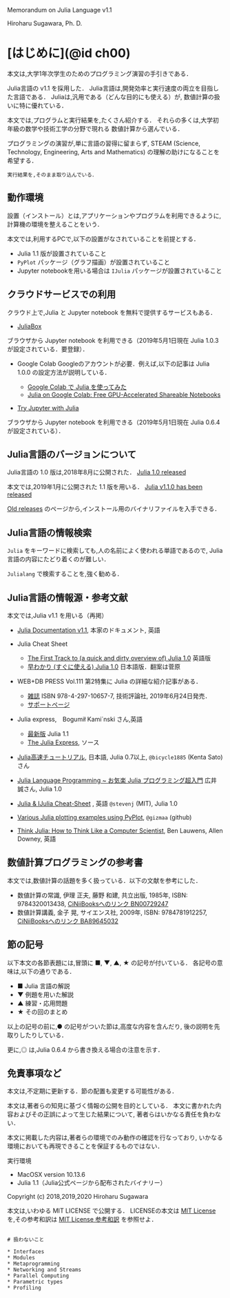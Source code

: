 
Memorandum on Julia Language v1.1

Hiroharu Sugawara, Ph. D.


# [はじめに](@id ch00)

本文は,大学1年次学生のためのプログラミング演習の手引きである．

Julia言語の v1.1 を採用した．
Julia言語は,開発効率と実行速度の両立を目指した言語である．
Juliaは,汎用である（どんな目的にも使える）が,
数値計算の扱いに特に優れている．

本文では,プログラムと実行結果を,たくさん紹介する．
それらの多くは,大学初年級の数学や技術工学の分野で現れる
数値計算から選んでいる．

プログラミングの演習が,単に言語の習得に留まらず,
STEAM (Science, Technology, Engineering, Arts and Mathematics)
の理解の助けになることを希望する．

```@raw comment
実行結果を,そのまま取り込んでいる．
```

## 動作環境

設置（インストール）とは,アプリケーションやプログラムを利用できるように,計算機の環境を整えることをいう．

本文では,利用するPCで,以下の設置がなされていることを前提とする．
* Julia 1.1 版が設置されていること
* `PyPlot` パッケージ（グラフ描画）が設置されていること
* Jupyter notebookを用いる場合は `IJulia` パッケージが設置されていること


## クラウドサービスでの利用

クラウド上で,Julia と Jupyter notebook を無料で提供するサービスもある．

- [JuliaBox](https://www.juliabox.com/)

ブラウザから Jupyter notebook を利用できる（2019年5月1日現在 Julia 1.0.3 が設定されている．要登録）．

- Google Colab
Googleのアカウントが必要．例えば,以下の記事は Julia 1.0.0 の設定方法が説明している．
  - [Google Colab で Julia を使ってみた](https://qiita.com/ueuema/items/ca1b326f5df10a4203bd)
  - [Julia on Google Colab: Free GPU-Accelerated Shareable Notebooks](https://discourse.julialang.org/t/julia-on-google-colab-free-gpu-accelerated-shareable-notebooks/15319)

- [Try Jupyter with Julia](https://mybinder.org/v2/gh/binder-examples/julia-python/master?filepath=julia.ipynb)

ブラウザから Jupyter notebook を利用できる（2019年5月1日現在 Julia 0.6.4 が設定されている）．


## Julia言語のバージョンについて

Julia言語の 1.0 版は,2018年8月に公開された．
[Julia 1.0 released](https://discourse.julialang.org/t/julia-1-0-released/13208)

本文では,2019年1月に公開された 1.1 版を用いる．
[Julia v1.1.0 has been released](https://discourse.julialang.org/t/julia-v1-1-0-has-been-released/19911)

[Old releases](https://julialang.org/downloads/oldreleases.html) のページから,インストール用のバイナリファイルを入手できる．

## Julia言語の情報検索

`Julia` をキーワードに検索しても,人の名前によく使われる単語であるので,
Julia言語の内容にたどり着くのが難しい．

`Julialang` で検索することを,強く勧める．

## Julia言語の情報源・参考文献

本文では,Julia v1.1 を用いる（再掲）

* [Julia Documentation v1.1](https://docs.julialang.org/en/v1.1/), 本家のドキュメント, 英語

* Julia Cheat Sheet
  * [The First Track to (a quick and dirty overview of) Julia 1.0](https://juliadocs.github.io/Julia-Cheat-Sheet/) 英語版
  * [早わかり (すぐに使える) Julia 1.0](https://juliadocs.github.io/Julia-Cheat-Sheet/ja/) 日本語版．翻案は菅原

* WEB+DB PRESS Vol.111 第2特集に Julia の詳細な紹介記事がある．
  * [雑誌](https://gihyo.jp/magazine/wdpress/archive/2019/vol111) ISBN 978-4-297-10657-7, 技術評論社, 2019年6月24日発売．
  * [サポートページ](https://gihyo.jp/magazine/wdpress/archive/2019/vol111/support)

* Julia express,　Bogumił Kami´nski さん,英語
  * [最新版](http://bogumilkaminski.pl/files/julia_express.pdf) Julia 1.1
  * [The Julia Express](https://github.com/bkamins/The-Julia-Express), ソース

* [Julia高速チュートリアル](https://github.com/bicycle1885/Julia-Tutorial), 日本語, Julia 0.7以上, `@bicycle1885` (Kenta Sato)さん

* [Julia Language Programming ~ お気楽 Julia プログラミング超入門](http://www.geocities.jp/m_hiroi/light/julia.html) 広井 誠さん, Julia 1.0

* [Julia & IJulia Cheat-Sheet](https://math.mit.edu/~stevenj/Julia-cheatsheet.pdf) , 英語 `@stevenj` (MIT), Julia 1.0

* [Various Julia plotting examples using PyPlot](https://gist.github.com/gizmaa/7214002), `@gizmaa` (github)

* [Think Julia: How to Think Like a Computer Scientist](https://benlauwens.github.io/ThinkJulia.jl/latest/book.html), Ben Lauwens, Allen Downey, 英語


## 数値計算プログラミングの参考書

本文では,数値計算の話題を多く扱っている．以下の文献を参考にした．

* 数値計算の常識, 伊理 正夫, 藤野 和建, 共立出版, 1985年, ISBN: 9784320013438, [CiNiiBooksへのリンク  BN00729247](https://ci.nii.ac.jp/ncid/BN00729247)
* 数値計算講義, 金子 晃, サイエンス社, 2009年, ISBN: 9784781912257, [CiNiiBooksへのリンク  BA89645032](https://ci.nii.ac.jp/ncid/BA89645032)

## 節の記号

以下本文の各節表題には,冒頭に ■, ▼, ▲, ★ の記号が付いている．
各記号の意味は,以下の通りである．

- ■  Julia 言語の解説
- ▼  例題を用いた解説
- ▲  練習・応用問題
- ★  その回のまとめ

以上の記号の前に,● の記号がついた節は,高度な内容を含んだり,
後の説明を先取りしたりしている．

更に,◎ は,Julia 0.6.4 から書き換える場合の注意を示す．

## 免責事項など

本文は,不定期に更新する．節の配置も変更する可能性がある．

本文は,著者らの知見に基づく情報の公開を目的としている．
本文に書かれた内容およびその正誤によって生じた結果について,
著者らはいかなる責任を負わない．

本文に掲載した内容は,著者らの環境でのみ動作の確認を行なっており,
いかなる環境においても再現できることを保証するものではない．

実行環境

- MacOSX version 10.13.6
- Julia 1.1（Julia公式ページから配布されたバイナリー）

Copyright (c) 2018,2019,2020 Hiroharu Sugawara

本文は,いわゆる MIT LICENSE で公開する．
LICENSEの本文は [MIT License](@ref) を,その参考和訳は [MIT License 参考和訳](@ref) を参照せよ．


```@raw comment

# 扱わないこと

* Interfaces
* Modules
* Metaprogramming
* Networking and Streams
* Parallel Computing
* Parametric types
* Profiling

```
